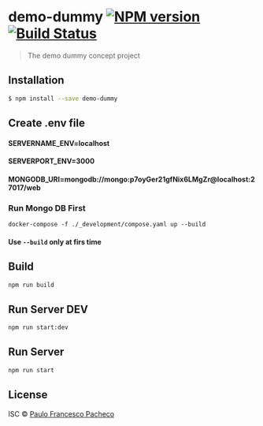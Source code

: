 # demo-dummy [![NPM version](https://badge.fury.io/js/demo-dummy.svg)](https://npmjs.org/package/demo-dummy) [![Build Status](https://travis-ci.org/pfpacheco/demo-dummy.svg?branch=master)](https://travis-ci.org/pfpacheco/demo-dummy)

> The demo dummy concept project

## Installation

```zsh
$ npm install --save demo-dummy
```

## Create .env file

#### SERVERNAME_ENV=localhost
#### SERVERPORT_ENV=3000
#### MONGODB_URI=mongodb://mongo:p7oyGer21gfNix6LMgZr@localhost:27017/web

### Run Mongo DB First

```docker-compose
docker-compose -f ./_development/compose.yaml up --build
```
#### Use `--build` only at firs time

## Build

```zsh
npm run build
```

## Run Server DEV

```zsh
npm run start:dev
```

## Run Server

```zsh
npm run start
```

## License

ISC © [Paulo Francesco Pacheco](https://github.com/pfpacheco)
